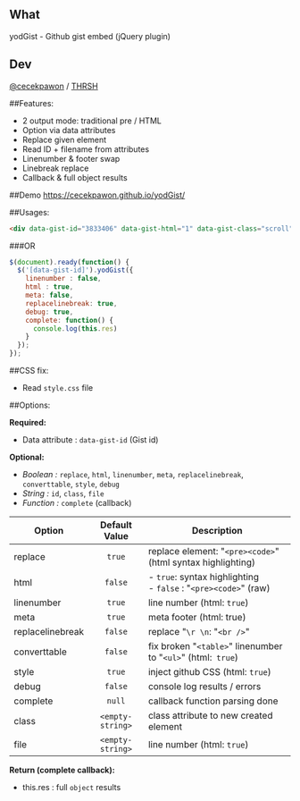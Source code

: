 ## What

yodGist - Github gist embed (jQuery plugin) 

## Dev

[@cecekpawon](https://twitter.com/cecekpawon) / [THRSH](http://blog.thrsh.net)

##Features:

- 2 output mode: traditional pre / HTML
- Option via data attributes
- Replace given element
- Read ID + filename from attributes
- Linenumber & footer swap
- Linebreak replace
- Callback & full object results

##Demo
https://cecekpawon.github.io/yodGist/

##Usages:
```html
<div data-gist-id="3833406" data-gist-html="1" data-gist-class="scroll" data-gist-file="index.php" class="example_1"></div>
```

###OR

```javascript
$(document).ready(function() {
  $('[data-gist-id]').yodGist({
    linenumber : false,
    html : true,
    meta: false,
    replacelinebreak: true,
    debug: true,
    complete: function() {
      console.log(this.res)
    }
  });
});
```

##CSS fix:

- Read `style.css` file


##Options:

**Required:**
- Data attribute : `data-gist-id` (Gist id)

**Optional:**
 - *Boolean :* `replace`, `html`, `linenumber`, `meta`, `replacelinebreak`, `converttable`, `style`, `debug`
 - *String :* `id`, `class`, `file`
 - *Function :* `complete` (callback) 

| Option            | Default Value | Description |
| -------------     |:-------------:| -----|
| replace           | `true`        | replace element: "`<pre><code>`" (html syntax highlighting) |
| html              | `false`       | - `true`: syntax highlighting<br>- `false` : "`<pre><code>`" (raw) |
| linenumber        | `true`        | line number (html: `true`) |
| meta              | `true`        | meta footer (html: true) |
| replacelinebreak  | `false`       | replace "`\r \n`: "`<br />`" |
| converttable      | `false`       | fix broken "`<table>`" linenumber to "`<ul>`" (html:` true`) |
| style             | `true`        | inject github CSS (html: `true`) |
| debug             | `false`       | console log results / errors |
| complete          | `null`        | callback function parsing done |
| class             | `<empty-string>`        | class attribute to new created element |
| file              | `<empty-string>`        | line number (html: `true`) |


**Return (complete callback):**

- this.res : full `object` results
